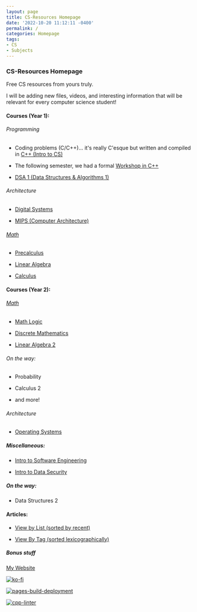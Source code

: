 ```yaml
---
layout: page
title: CS-Resources Homepage
date: '2022-10-20 11:12:11 -0400'
permalink: /
categories: Homepage
tags:
- CS
- Subjects
---
```


### CS-Resources Homepage

Free CS resources from yours truly.

I will be adding new files, videos, and interesting information that will be relevant for every computer science student!


#### Courses (Year 1): 

###### Programming

* Coding problems (C/C++)... it's really C'esque but written and compiled in  [C++ (Intro to CS)](https://avipars.github.io/CS-Resources/intro_cs/)


* The following semester, we had a formal [Workshop in C++](https://avipars.github.io/CS-Resources/cpp_workshop)


* [DSA 1 (Data Structures & Algorithms 1)](https://avipars.github.io/CS-Resources/data_struct/)


###### Architecture

* [Digital Systems](https://avipars.github.io/CS-Resources/DigitalSystems/)


* [MIPS (Computer Architecture)](https://avipars.github.io/CS-Resources/mips/)


###### [Math](https://avipars.github.io/CS-Resources/math/)


* [Precalculus](https://avipars.github.io/CS-Resources/math/precalculus)


* [Linear Algebra](https://avipars.github.io/CS-Resources/math/linearalgebra)


* [Calculus](https://avipars.github.io/CS-Resources/math/calculus)

#### Courses (Year 2): 


###### [Math](https://avipars.github.io/CS-Resources/math/)


* [Math Logic](https://avipars.github.io/CS-Resources/math/logic)


* [Discrete Mathematics](https://cs.aviparshan.com/math/discrete/)


* [Linear Algebra 2](https://cs.aviparshan.com/math/linearalgebra2/)


###### On the way:

* Probability

* Calculus 2

*  and more!

###### Architecture

* [Operating Systems](https://cs.aviparshan.com/os)


##### Miscellaneous:

* [Intro to Software Engineering](https://cs.aviparshan.com/software_eng)


* [Intro to Data Security](https://avipars.github.io/CS-Resources/intro_sec)

##### On the way: 


* Data Structures 2 


#### Articles: 

* [View by List (sorted by recent)](https://cs.aviparshan.com/blog)


* [View By Tag (sorted lexicographically)](https://cs.aviparshan.com/tags)


##### Bonus stuff

[My Website](https://www.aviparshan.com/)

[![ko-fi](https://ko-fi.com/img/githubbutton_sm.svg)](https://ko-fi.com/J3J81LRFO)

[![pages-build-deployment](https://github.com/avipars/CS-Resources/actions/workflows/pages/pages-build-deployment/badge.svg)](https://github.com/avipars/CS-Resources/actions/workflows/pages/pages-build-deployment)

[![cpp-linter](https://github.com/cpp-linter/cpp-linter-action/actions/workflows/cpp-linter.yml/badge.svg)](https://github.com/cpp-linter/cpp-linter-action/actions/workflows/cpp-linter.yml)
